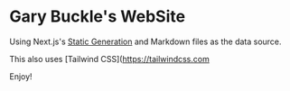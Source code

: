 # Gary Buckle's WebSite

Using Next.js's [Static Generation](https://nextjs.org/docs/basic-features/pages) and Markdown files as the data source.

This also uses [Tailwind CSS](https://tailwindcss.com

Enjoy!
